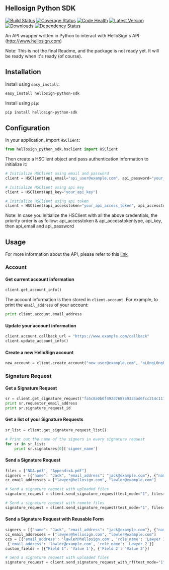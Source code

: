 Hellosign Python SDK
-------------------
[![Build Status](https://travis-ci.org/minhdanh/hellosign-python-sdk.png?branch=master)](https://travis-ci.org/minhdanh/hellosign-python-sdk)
[![Coverage Status](https://coveralls.io/repos/minhdanh/hellosign-python-sdk/badge.png)](https://coveralls.io/r/minhdanh/hellosign-python-sdk)
[![Code Health](http://landscape.io/github/minhdanh/hellosign-python-sdk/master/landscape.png)](http://landscape.io/github/minhdanh/hellosign-python-sdk/master)
[![Latest Version](https://pypip.in/v/hellosign-python-sdk/badge.png)](https://pypi.python.org/pypi/hellosign-python-sdk/)
[![Downloads](https://pypip.in/d/hellosign-python-sdk/badge.png)](https://pypi.python.org/pypi/hellosign-python-sdk/)
[![Dependency Status](https://gemnasium.com/minhdanh/hellosign-python-sdk.png)](https://gemnasium.com/minhdanh/hellosign-python-sdk)



An API wrapper written in Python to interact with HelloSign's API (http://www.hellosign.com)

Note: This is not the final Readme, and the package is not ready yet. It will be ready when it's ready (of course).

## Installation

Install using `easy_install`:

````sh
easy_install hellosign-python-sdk
````

Install using `pip`:

````sh
pip install hellosign-python-sdk
````

## Configuration

In your application, import `HSClient`:

````python
from hellosign_python_sdk.hsclient import HSClient
````

Then create a HSClient object and pass authentication information to initialize it:

````python
# Initialize HSClient using email and password
client = HSClient(api_email="api_user@example.com", api_password="your_password")

# Initialize HSClient using api key
client = HSClient(api_key="your_api_key")

# Initialize HSClient using api token
client = HSClient(api_accesstoken="your_api_access_token", api_accesstokentype="your_api_access_token_type")
````
Note: In case you initialize the HSClient with all the above credentials, the priority order is as follow: api_accesstoken & api_accesstokentype, api_key, then api_email and api_password

## Usage

For more information about the API, please refer to this [link](http://hellosign-python-sdk.readthedocs.org/en/latest/)

### Account

#### Get current account information

````python
client.get_account_info()
````

The account information is then stored in `client.account`. For example, to print the `email_address` of your account:

````python
print client.account.email_address
````

#### Update your account information

````python
client.account.callback_url = "https://www.example.com/callback"
client.update_account_info()
````

#### Create a new HelloSign account

````python
new_account = client.create_account("new_user@example.com", "aL0ngL0ngPa55w0rd")
````


### Signature Request


#### Get a Signature Request

````python
sr = client.get_signature_request("fa5c8a0b0f492d768749333ad6fcc214c111e967")
print sr.requester_email_address
print sr.signature_request_id
````

#### Get a list of your Signature Requests

````python
sr_list = client.get_signature_request_list()

# Print out the name of the signers in every signature request
for sr in sr_list:
    print sr.signatures[0]['signer_name']
````

#### Send a Signature Request

````python
files = ["NDA.pdf", "AppendixA.pdf"]
signers = [{"name": "Jack", "email_address": "jack@example.com"}, {"name": "Jill", "email_address": "jill@example.com"}]
cc_email_addresses = ["lawyer@hellosign.com", "lawler@example.com"]

# Send a signature request with uploaded files
signature_request = client.send_signature_request(test_mode="1", files=None, file_urls=["http://www.example.com/download/sample.pdf"], title="NDA with Acme Co.", subject="The NDA we talked about", message="Please sign this NDA and then we can discuss more. Let me know if you have any questions.", signing_redirect_url="", signers=signers, cc_email_addresses=cc_email_addresses)

# Send a signature request with remote files
signature_request = client.send_signature_request(test_mode="1", files=files, file_urls=None, title="NDA with Acme Co.", subject="The NDA we talked about", message="Please sign this NDA and then we can discuss more. Let me know if you have any questions.", signing_redirect_url="", signers=signers, cc_email_addresses=cc_email_addresses)
````

#### Send a Signature Request with Reusable Form

````python
signers = [{"name": "Jack", "email_address": "jack@example.com"}, {"name": "Jill", "email_address": "jill@example.com"}]
cc_email_addresses = ["lawyer@hellosign.com", "lawler@example.com"]
ccs = [{'email_address': 'lawler@hellosign.com', 'role_name': 'Lawyer 1'},
 {'email_address': 'lawler@example.com', 'role_name': 'Lawyer 2'}]
custom_fields = [{"Field 1": 'Value 1'}, {'Field 2': 'Value 2'}]

# Send a signature request with uploaded files
signature_request = client.send_signature_request_with_rf(test_mode="1", reusable_form_id="fa5c8a0b0f492d768749333ad6fcc214c111e967", title="NDA with Acme Co.", subject="The NDA we talked about", message="Please sign this NDA and then we can discuss more. Let me know if you have any questions.", signing_redirect_url="", signers=signers, ccs=ccs, custom_fields=custom_fields)
````